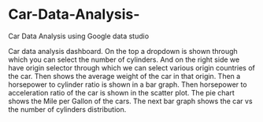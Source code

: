 # Car-Data-Analysis-
Car Data Analysis using Google data studio
<br>
<img source="https://github.com/AliNaqvi110/Car-Data-Analysis-/blob/main/Dashboard1.jpg"></img>
<p> Car data analysis dashboard. On the top a dropdown is shown through which you can select the number of cylinders. And on the right side we have origin selector through which we can select various origin countries of the car. Then shows the average weight of the car in that origin. Then a horsepower to cylinder ratio is shown in a bar graph. Then horsepower to acceleration ratio of the car is shown in the scatter plot. The pie chart shows the Mile per Gallon of the cars. The next bar graph shows the car vs the number of cylinders distribution.</p>
